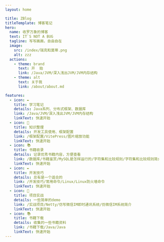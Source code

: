 ```yaml
---
layout: home

title: ZBlog
titleTemplate: 博客笔记
hero:
  name: 收罗万象的博客
  text: IT`S NOT A BUG
  tagline: 写写画画，自由自在
  image:
    src: /index/瑞克和莫蒂.png
    alt: zzz
  actions:
    - theme: brand
      text: 开  始
      link: /Java/JVM/深入浅出JVM/JVM内存结构
    - theme: alt
      text: 关于我
      link: /about/about.md

features:
  - icon: ✒️
    title: 学习笔记
    details: Java系列、分布式框架、数据库
    link: /Java/JVM/深入浅出JVM/JVM内存结构
    linkText: 快速开始
  - icon: 📑
    title: 知识整理
    details: 开发工具使用、框架配置
    link: /框架配置/VitePress/图片缩放功能
    linkText: 快速开始
  - icon: 📚
    title: 书籍收录
    details: 记录优秀书籍内容，方便查看
    link: /数据库/书籍鉴赏/MySQL是怎样运行的/字符集和比较规则/字符集和比较规则简介
    linkText: 快速开始
  - icon: ✒️
    title: 开发技巧
    details: 总有是一个适合的
    link: /开发技巧/常用命令/Linux/Linux防火墙命令
    linkText: 快速开始
  - icon: 📑
    title: 项目实战
    details: 一些简单的demo
    link: /实战项目/Netty/仿写微信IM即时通讯系统/仿微信IM系统简介
    linkText: 快速开始
  - icon: 📚
    title: 书籍下载
    details: 收集的一些书籍资料
    link: /书籍下载/Java/Java
    linkText: 快速开始
---
```

